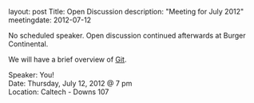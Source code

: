 layout: post
Title: Open Discussion
description: "Meeting for July 2012"
meetingdate: 2012-07-12

No scheduled speaker. Open discussion continued afterwards at Burger Continental.

We will have a brief overview of [Git](http://git-scm.com).

Speaker: You! <br/>
Date: Thursday, July 12, 2012 @ 7 pm <br/>
Location: Caltech - Downs 107

